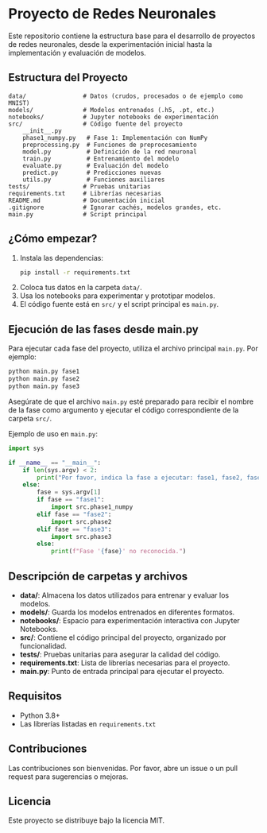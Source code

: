 # Proyecto de Redes Neuronales

Este repositorio contiene la estructura base para el desarrollo de proyectos de redes neuronales, desde la experimentación inicial hasta la implementación y evaluación de modelos.

## Estructura del Proyecto

```
data/                # Datos (crudos, procesados o de ejemplo como MNIST)
models/              # Modelos entrenados (.h5, .pt, etc.)
notebooks/           # Jupyter notebooks de experimentación
src/                 # Código fuente del proyecto
    __init__.py
    phase1_numpy.py   # Fase 1: Implementación con NumPy
    preprocessing.py  # Funciones de preprocesamiento
    model.py          # Definición de la red neuronal
    train.py          # Entrenamiento del modelo
    evaluate.py       # Evaluación del modelo
    predict.py        # Predicciones nuevas
    utils.py          # Funciones auxiliares
tests/               # Pruebas unitarias
requirements.txt     # Librerías necesarias
README.md            # Documentación inicial
.gitignore           # Ignorar cachés, modelos grandes, etc.
main.py              # Script principal
```

## ¿Cómo empezar?

1. Instala las dependencias:
   ```bash
   pip install -r requirements.txt
   ```
2. Coloca tus datos en la carpeta `data/`.
3. Usa los notebooks para experimentar y prototipar modelos.
4. El código fuente está en `src/` y el script principal es `main.py`.

## Ejecución de las fases desde main.py

Para ejecutar cada fase del proyecto, utiliza el archivo principal `main.py`. Por ejemplo:

```bash
python main.py fase1
python main.py fase2
python main.py fase3
```

Asegúrate de que el archivo `main.py` esté preparado para recibir el nombre de la fase como argumento y ejecutar el código correspondiente de la carpeta `src/`.

Ejemplo de uso en `main.py`:
```python
import sys

if __name__ == "__main__":
    if len(sys.argv) < 2:
        print("Por favor, indica la fase a ejecutar: fase1, fase2, fase3...")
    else:
        fase = sys.argv[1]
        if fase == "fase1":
            import src.phase1_numpy
        elif fase == "fase2":
            import src.phase2
        elif fase == "fase3":
            import src.phase3
        else:
            print(f"Fase '{fase}' no reconocida.")
```

## Descripción de carpetas y archivos
- **data/**: Almacena los datos utilizados para entrenar y evaluar los modelos.
- **models/**: Guarda los modelos entrenados en diferentes formatos.
- **notebooks/**: Espacio para experimentación interactiva con Jupyter Notebooks.
- **src/**: Contiene el código principal del proyecto, organizado por funcionalidad.
- **tests/**: Pruebas unitarias para asegurar la calidad del código.
- **requirements.txt**: Lista de librerías necesarias para el proyecto.
- **main.py**: Punto de entrada principal para ejecutar el proyecto.

## Requisitos
- Python 3.8+
- Las librerías listadas en `requirements.txt`

## Contribuciones
Las contribuciones son bienvenidas. Por favor, abre un issue o un pull request para sugerencias o mejoras.

## Licencia
Este proyecto se distribuye bajo la licencia MIT.